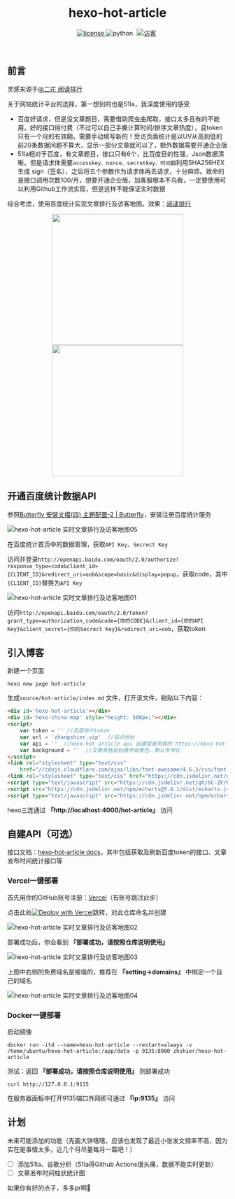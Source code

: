 <h1 align="center">hexo-hot-article</h1>

<!-- 徽标 -->
<p align="center">
  <a href="https://github.com/GC-ZF/hexo-hot-article/blob/main/LICENSE">
    <img src="https://img.shields.io/github/license/GC-ZF/hexo-hot-article" alt="license">
  </a>

  <img src="https://img.shields.io/badge/python-3.7.3+-blue" alt="python">

  <a style="margin-inline:5px" target="_blank" href="">
    <img  src="https://visitor-badge.glitch.me/badge?page_id=hexo-hot-article" title="访客"/>
  </a>
</p></br>

## 前言

灵感来源于[@二花 阅读排行](https://thiscute.world/statistics/)

关于网站统计平台的选择，第一想到的也是51la，我深度使用的感受

* 百度好请求，但是没文章题目，需要借助爬虫曲爬取，接口太多且有的不能用，好的接口得付费（不过可以自己手撕计算时间/排序文章热度），且token只有一个月的有效期，需要手动填写新的！受访页面统计是以UV从高到低的前20条数据问题不算大，显示一部分文章就可以了，额外数据需要开通企业版
* 51la相对于百度，有文章题目，接口只有6个，比百度目的性强，Json数据清晰。但是请求体需要`accesskey、nonce、secretkey、时间戳`利用SHA256HEX生成 sign（签名），之后将五个参数作为请求体再去请求，十分麻烦。致命的是接口调用次数100/月，想要开通企业版，加客服根本不鸟我，一定要使用可以利用Github工作流实现，但是这样不能保证实时数据

综合考虑，使用百度统计实现文章排行及访客地图。效果：[阅读排行](https://zhangshier.vip/hot-article)

<div align="center">
  <img height="300px" src="https://cdn.jsdelivr.net/gh/GC-ZF/hexo-hot-article/static/hexo-hot-article06.png">
  <img height="300px" src="https://cdn.jsdelivr.net/gh/GC-ZF/hexo-hot-article/static/hexo-hot-article07.png">
</div>

## 开通百度统计数据API

参照[Butterfly 安裝文檔(四) 主題配置-2 | Butterfly](https://butterfly.js.org/posts/ceeb73f/#分析統計)，安装注册百度统计服务

![hexo-hot-article 实时文章排行及访客地图05](https://cdn.jsdelivr.net/gh/GC-ZF/hexo-hot-article/static/hexo-hot-article05.png)

在百度统计首页中的数据管理，获取`API Key`、`Secrect Key`

访问并登录`http://openapi.baidu.com/oauth/2.0/authorize?response_type=code&client_id={CLIENT_ID}&redirect_uri=oob&scope=basic&display=popup`，获取code，其中`{CLIENT_ID}`替换为`API Key`

![hexo-hot-article 实时文章排行及访客地图01](https://cdn.jsdelivr.net/gh/GC-ZF/hexo-hot-article/static/hexo-hot-article01.png)

访问`http://openapi.baidu.com/oauth/2.0/token?grant_type=authorization_code&code={你的CODE}&client_id={你的API Key}&client_secret={你的Secrect Key}&redirect_uri=oob`，获取token

## 引入博客

新建一个页面

```shell
hexo new page hot-article
```

生成`source/hot-article/index.md` 文件，打开该文件，粘贴以下内容：

```html
<div id='hexo-hot-article'></div>
<div id='hexo-china-map' style="height: 500px;"></div>
<script>
    var token = '' //百度统计token
    var url = 'zhangshier.vip'	//站点地址
    var api = ''  //hexo-hot-article api 自建或者用我的 https://hexo-hot-article.zhangshier.vip/
    var background = ''  //文章表格鼠标悬停背景色，默认爷爷红
</script>
<link rel="stylesheet" type="text/css"
    href="//cdnjs.cloudflare.com/ajax/libs/font-awesome/4.6.3/css/font-awesome.css">
<link rel="stylesheet" type="text/css" href="https://cdn.jsdelivr.net/gh/GC-ZF/hexo-hot-article/static/hot-article.min.css">
<script type="text/javascript" src="https://cdn.jsdelivr.net/gh/GC-ZF/hexo-hot-article/static/hot-article.min.js"></script>
<script src="https://cdn.jsdelivr.net/npm/echarts@5.4.1/dist/echarts.js"></script>
<script type="text/javascript" src="https://cdn.jsdelivr.net/npm/echarts@4.9.0/map/js/china.js"></script>
```

hexo三连通过 **『http://localhost:4000/hot-article』** 访问

## 自建API（可选）

接口文档：[hexo-hot-article docs](https://hexo-hot-article.zhangshier.vip/docs)，其中包括获取及刷新百度token的接口、文章发布时间统计接口等

### Vercel一键部署

首先用你的GitHub账号注册：[Vercel](https://vercel.com/)（有账号跳过此步）

点击此处[![Deploy with Vercel](https://vercel.com/button)](https://vercel.com/new/clone?repository-https://github.com/GC-ZF/hexo-hot-article)跳转，对此仓库命名并创建

![hexo-hot-article 实时文章排行及访客地图02](https://cdn.jsdelivr.net/gh/GC-ZF/hexo-hot-article/static/hexo-hot-article02.png)

部署成功后，你会看到 **『部署成功，请按照仓库说明使用』**

![hexo-hot-article 实时文章排行及访客地图03](https://cdn.jsdelivr.net/gh/GC-ZF/hexo-hot-article/static/hexo-hot-article03.png)

上图中右侧的免费域名是被墙的，推荐在 **『setting->domains』** 中绑定一个自己的域名

![hexo-hot-article 实时文章排行及访客地图04](https://cdn.jsdelivr.net/gh/GC-ZF/hexo-hot-article/static/hexo-hot-article04.png)

### Docker一键部署

启动镜像

```docker
docker run -itd --name=hexo-hot-article --restart=always -v /home/ubuntu/hexo-hot-article:/app/data -p 9135:8000 zhshier/hexo-hot-article
```

测试：返回 **『部署成功，请按照仓库说明使用』** 则部署成功

```
curl http://127.0.0.1:9135
```

在服务器面板中打开9135端口外网即可通过 **『ip:9135』** 访问

## 计划

未来可能添加的功能（先画大饼嘻嘻，应该也发现了最近小张发文频率不高，因为实在是事情太多，近几个月尽量每月一篇吧！）

- [ ] 添加51la、谷歌分析（51la得Github Actions很头痛，数据不能实时更新）
- [ ] 文章发布时间柱状统计图

如果你有好的点子，多多pr啊🤩
